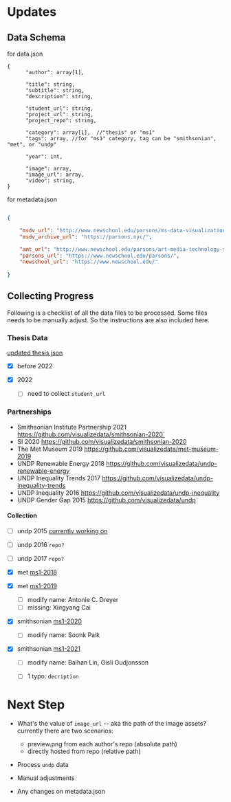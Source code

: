 # Updates
## Data Schema

for data.json

```jsonc
{
      "author": array[1],
      
      "title": string,
      "subtitle": string, 		
      "description": string,

      "student_url": string, 			
      "project_url": string,       
      "project_repo": string, 
      
      "category": array[1],  //"thesis" or "ms1"     
      "tags": array, //for "ms1" category, tag can be "smithsonian", "met", or "undp"
      
      "year": int,
      
      "image": array,      
      "image_url": array,     
      "video": string,
}

```

for metadata.json

```json

{

    "msdv_url": "http://www.newschool.edu/parsons/ms-data-visualization/",
    "msdv_archive_url": "https://parsons.nyc/",

    "amt_url": "http://www.newschool.edu/parsons/art-media-technology-school-amt/",
    "parsons_url": "https://www.newschool.edu/parsons/",
    "newschool_url": "https://www.newschool.edu/"
    
}

```



## Collecting Progress

Following is a checklist of all the data files to be processed. Some files needs to be manually adjust. So the instructions are also included here.



### Thesis Data

[updated thesis json](https://github.com/JessieJessJe/archive-data/blob/main/thesis_all.json)

- [x] before 2022
- [x] 2022
  
  - [ ] need to collect `student_url`


### Partnerships

- Smithsonian Institute Partnership 2021 https://github.com/visualizedata/smithsonian-2020`
- SI 2020 https://github.com/visualizedata/smithsonian-2020
- The Met Museum 2019 https://github.com/visualizedata/met-museum-2019
- UNDP Renewable Energy 2018 https://github.com/visualizedata/undp-renewable-energy
- UNDP Inequality Trends 2017 https://github.com/visualizedata/undp-inequality-trends
- UNDP Inequality 2016 https://github.com/visualizedata/undp-inequality
- UNDP Gender Gap 2015 https://github.com/visualizedata/undp

#### Collection

- [ ] undp 2015 [currently working on](https://parsons.nyc/undp/)

- [ ] undp 2016 `repo?`

- [ ] undp 2017 `repo?`
- [x] met [ms1-2018](https://github.com/JessieJessJe/archive-data/blob/main/ms1_2018.json)
- [x] met [ms1-2019](https://github.com/JessieJessJe/archive-data/blob/main/ms1_2019.json)
  - [ ] modify name: Antonie C. Dreyer
  - [ ] missing: Xingyang Cai
- [x] smithsonian [ms1-2020](https://github.com/JessieJessJe/archive-data/blob/main/ms1_2020.json)
  - [ ] modify name: Soonk Paik
- [x] smithsonian [ms1-2021](https://github.com/JessieJessJe/archive-data/blob/main/ms1_2021.json)
  - [ ] modify name: Baihan Lin, Gisli Gudjonsson
  - [ ] 1 typo: `decription`


# Next Step

	
* What's the value of `image_url` -- aka the path of the image assets? currently there are two scenarios:

  * preview.png from each author's repo (absolute path)
  * directly hosted from repo (relative path)
 
* Process `undp` data

* Manual adjustments 

* Any changes on metadata.json
